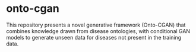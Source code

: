 # onto-cgan
This repository presents a novel generative framework (Onto-CGAN) that combines knowledge drawn from disease ontologies, with conditional GAN models to generate unseen data for diseases not present in the training data. 
